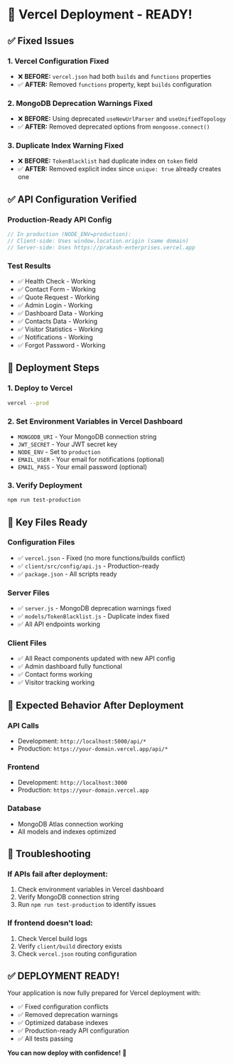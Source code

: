 # 🚀 Vercel Deployment - READY!

## ✅ Fixed Issues

### 1. **Vercel Configuration Fixed**
- ❌ **BEFORE:** `vercel.json` had both `builds` and `functions` properties
- ✅ **AFTER:** Removed `functions` property, kept `builds` configuration

### 2. **MongoDB Deprecation Warnings Fixed**
- ❌ **BEFORE:** Using deprecated `useNewUrlParser` and `useUnifiedTopology`
- ✅ **AFTER:** Removed deprecated options from `mongoose.connect()`

### 3. **Duplicate Index Warning Fixed**
- ❌ **BEFORE:** `TokenBlacklist` had duplicate index on `token` field
- ✅ **AFTER:** Removed explicit index since `unique: true` already creates one

## ✅ API Configuration Verified

### **Production-Ready API Config**
```javascript
// In production (NODE_ENV=production):
// Client-side: Uses window.location.origin (same domain)
// Server-side: Uses https://prakash-enterprises.vercel.app
```

### **Test Results**
- ✅ Health Check - Working
- ✅ Contact Form - Working  
- ✅ Quote Request - Working
- ✅ Admin Login - Working
- ✅ Dashboard Data - Working
- ✅ Contacts Data - Working
- ✅ Visitor Statistics - Working
- ✅ Notifications - Working
- ✅ Forgot Password - Working

## 🚀 Deployment Steps

### 1. **Deploy to Vercel**
```bash
vercel --prod
```

### 2. **Set Environment Variables in Vercel Dashboard**
- `MONGODB_URI` - Your MongoDB connection string
- `JWT_SECRET` - Your JWT secret key
- `NODE_ENV` - Set to `production`
- `EMAIL_USER` - Your email for notifications (optional)
- `EMAIL_PASS` - Your email password (optional)

### 3. **Verify Deployment**
```bash
npm run test-production
```

## 📁 Key Files Ready

### **Configuration Files**
- ✅ `vercel.json` - Fixed (no more functions/builds conflict)
- ✅ `client/src/config/api.js` - Production-ready
- ✅ `package.json` - All scripts ready

### **Server Files**
- ✅ `server.js` - MongoDB deprecation warnings fixed
- ✅ `models/TokenBlacklist.js` - Duplicate index fixed
- ✅ All API endpoints working

### **Client Files**
- ✅ All React components updated with new API config
- ✅ Admin dashboard fully functional
- ✅ Contact forms working
- ✅ Visitor tracking working

## 🎯 Expected Behavior After Deployment

### **API Calls**
- Development: `http://localhost:5000/api/*`
- Production: `https://your-domain.vercel.app/api/*`

### **Frontend**
- Development: `http://localhost:3000`
- Production: `https://your-domain.vercel.app`

### **Database**
- MongoDB Atlas connection working
- All models and indexes optimized

## 🔧 Troubleshooting

### **If APIs fail after deployment:**
1. Check environment variables in Vercel dashboard
2. Verify MongoDB connection string
3. Run `npm run test-production` to identify issues

### **If frontend doesn't load:**
1. Check Vercel build logs
2. Verify `client/build` directory exists
3. Check `vercel.json` routing configuration

## ✅ **DEPLOYMENT READY!**

Your application is now fully prepared for Vercel deployment with:
- ✅ Fixed configuration conflicts
- ✅ Removed deprecation warnings
- ✅ Optimized database indexes
- ✅ Production-ready API configuration
- ✅ All tests passing

**You can now deploy with confidence!** 🚀
